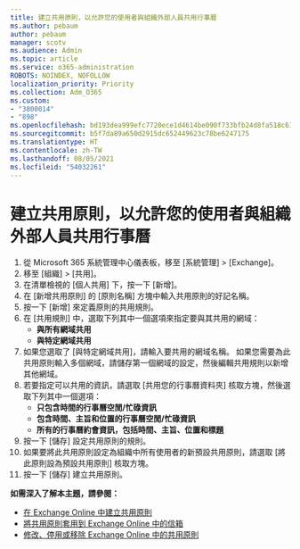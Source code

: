 ```yaml
---
title: 建立共用原則，以允許您的使用者與組織外部人員共用行事曆
ms.author: pebaum
author: pebaum
manager: scotv
ms.audience: Admin
ms.topic: article
ms.service: o365-administration
ROBOTS: NOINDEX, NOFOLLOW
localization_priority: Priority
ms.collection: Adm_O365
ms.custom:
- "3800014"
- "898"
ms.openlocfilehash: bd193dea999efc7720ece1d4614be090f733bfb24d8fa518c61ee23cca0063dc
ms.sourcegitcommit: b5f7da89a650d2915dc652449623c78be6247175
ms.translationtype: HT
ms.contentlocale: zh-TW
ms.lasthandoff: 08/05/2021
ms.locfileid: "54032261"
---
```

# <a name="create-a-sharing-policy-to-allow-your-users-to-share-their-calendar-with-people-outside-your-organization"></a>建立共用原則，以允許您的使用者與組織外部人員共用行事曆

1. 從 Microsoft 365 系統管理中心儀表板，移至 [系統管理]  >  [Exchange]。
2. 移至 [組織]  >  [共用]。
3. 在清單檢視的 [個人共用] 下，按一下 [新增]。
4. 在 [新增共用原則] 的 [原則名稱] 方塊中輸入共用原則的好記名稱。
5. 按一下 [新增] 來定義原則的共用規則。
6. 在 [共用規則] 中，選取下列其中一個選項來指定要與其共用的網域：
    - **與所有網域共用**
    - **與特定網域共用**
8. 如果您選取了 [與特定網域共用]，請輸入要共用的網域名稱。 如果您需要為此共用原則輸入多個網域，請儲存第一個網域的設定，然後編輯共用規則以新增其他網域。
9. 若要指定可以共用的資訊，請選取 [共用您的行事曆資料夾] 核取方塊，然後選取下列其中一個選項：
    - **只包含時間的行事曆空閒/忙碌資訊**
    - **包含時間、主旨和位置的行事曆空閒/忙碌資訊**
    - **所有的行事曆約會資訊，包括時間、主旨、位置和標題**
11. 按一下 [儲存] 設定共用原則的規則。
12. 如果要將此共用原則設定為組織中所有使用者的新預設共用原則，請選取 [將此原則設為預設共用原則] 核取方塊。
13. 按一下 [儲存] 建立共用原則。  

**如需深入了解本主題，請參閱：**

- [在 Exchange Online 中建立共用原則](https://docs.microsoft.com/exchange/sharing/sharing-policies/create-a-sharing-policy)
- [將共用原則套用到 Exchange Online 中的信箱](https://docs.microsoft.com/exchange/sharing/sharing-policies/apply-a-sharing-policy)
- [修改、停用或移除 Exchange Online 中的共用原則](https://docs.microsoft.com/exchange/sharing/sharing-policies/modify-a-sharing-policy)